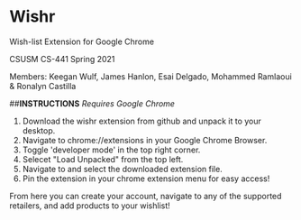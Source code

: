 # Wishr
 Wish-list Extension for Google Chrome
 
 CSUSM CS-441 Spring 2021
 
 Members: Keegan Wulf, James Hanlon, Esai Delgado, Mohammed Ramlaoui & Ronalyn Castilla 

##**INSTRUCTIONS**
*Requires Google Chrome*

1. Download the wishr extension from github and unpack it to your desktop.
2. Navigate to chrome://extensions in your Google Chrome Browser.
3. Toggle 'developer mode' in the top right corner.
4. Selecet "Load Unpacked" from the top left.
5. Navigate to and select the downloaded extension file.
6. Pin the extension in your chrome extension menu for easy access!

From here you can create your account, navigate to any of the supported retailers, and add products to your wishlist!
